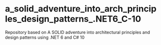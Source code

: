 # a_solid_adventure_into_arch_principles_design_patterns_.NET6_C-10
Repository based on A SOLID adventure into architectural principles and design patterns using .NET 6 and C# 10
